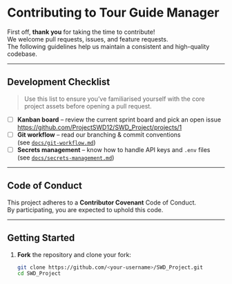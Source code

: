 # Contributing to Tour Guide Manager

First off, **thank you** for taking the time to contribute!  
We welcome pull requests, issues, and feature requests.  
The following guidelines help us maintain a consistent and high-quality codebase.

---

## Development Checklist

> Use this list to ensure you’ve familiarised yourself with the core
> project assets before opening a pull request.

- [ ] **Kanban board** – review the current sprint board and pick an open issue  
      <https://github.com/ProjectSWD12/SWD_Project/projects/1>
- [ ] **Git workflow** – read our branching & commit conventions  
      (see [`docs/git-workflow.md`](.git-workflow.md))
- [ ] **Secrets management** – know how to handle API keys and `.env` files  
      (see [`docs/secrets-management.md`](docs/secrets-management.md))

---

## Code of Conduct
This project adheres to a **Contributor Covenant** Code of Conduct.  
By participating, you are expected to uphold this code.  

---

## Getting Started

1. **Fork** the repository and clone your fork:
   ```bash
   git clone https://github.com/<your-username>/SWD_Project.git
   cd SWD_Project
